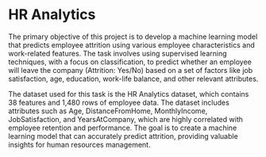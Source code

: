 # HR Analytics
The primary objective of this project is to develop a machine learning model that predicts employee attrition using various employee
characteristics and work-related features. The task involves using supervised learning techniques, with a focus on classification, to predict
whether an employee will leave the company (Attrition: Yes/No) based on a set of factors like job satisfaction, age, education, work-life
balance, and other relevant attributes.

The dataset used for this task is the HR Analytics dataset, which contains 38 features and 1,480 rows of employee data. The dataset includes
 attributes such as Age, DistanceFromHome, MonthlyIncome, JobSatisfaction, and YearsAtCompany, which are highly correlated with
 employee retention and performance. The goal is to create a machine learning model that can accurately predict attrition, providing valuable
 insights for human resources management.

